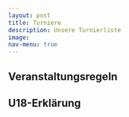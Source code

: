 ```yaml
---
layout: post
title: Turniere
description: Unsere Turnierliste
image: 
nav-menu: true
---
```

## Veranstaltungsregeln

## U18-Erklärung

